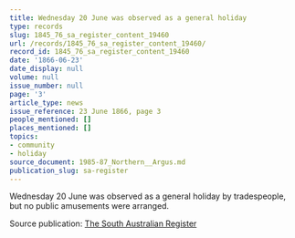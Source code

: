 ```yaml
---
title: Wednesday 20 June was observed as a general holiday
type: records
slug: 1845_76_sa_register_content_19460
url: /records/1845_76_sa_register_content_19460/
record_id: 1845_76_sa_register_content_19460
date: '1866-06-23'
date_display: null
volume: null
issue_number: null
page: '3'
article_type: news
issue_reference: 23 June 1866, page 3
people_mentioned: []
places_mentioned: []
topics:
- community
- holiday
source_document: 1985-87_Northern__Argus.md
publication_slug: sa-register
---
```


Wednesday 20 June was observed as a general holiday by tradespeople, but no public amusements were arranged.

Source publication: [The South Australian Register](/publications/sa-register/)
